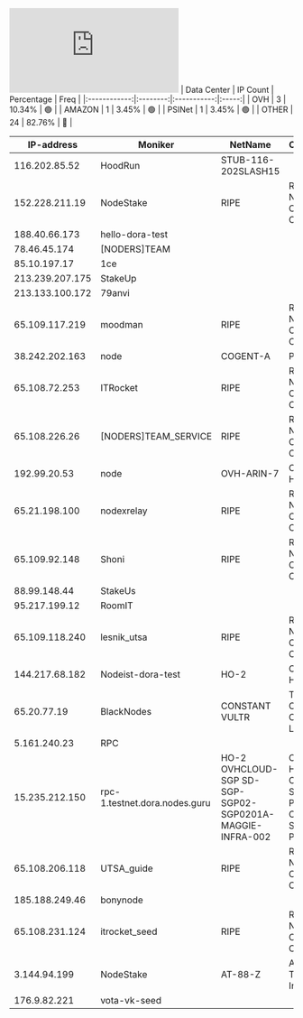 ![Diagramm](https://github.com/obajay/StateSync-snapshots/blob/main/Projects/Dora/1/README.md)
| Data Center | IP Count | Percentage | Freq |
|:------------:|:--------:|:-----------:|:-----:|
| OVH | 3 | 10.34% | 🟢 |
| AMAZON | 1 | 3.45% | 🟢 |
| PSINet | 1 | 3.45% | 🟢 |
| OTHER | 24 | 82.76% | 🔴 |

<!-- START_TABLE -->
| IP-address | Moniker | NetName | Organization |
|-------------|-------------|-------------|-------------|
| 116.202.85.52 | HoodRun | STUB-116-202SLASH15 |  |
| 152.228.211.19 | NodeStake | RIPE | RIPE Network Coordination Centre |
| 188.40.66.173 | hello-dora-test |  |  |
| 78.46.45.174 | [NODERS]TEAM |  |  |
| 85.10.197.17 | 1ce |  |  |
| 213.239.207.175 | StakeUp |  |  |
| 213.133.100.172 | 79anvi |  |  |
| 65.109.117.219 | moodman | RIPE | RIPE Network Coordination Centre |
| 38.242.202.163 | node | COGENT-A | PSINet, Inc. |
| 65.108.72.253 | ITRocket | RIPE | RIPE Network Coordination Centre |
| 65.108.226.26 | [NODERS]TEAM_SERVICE | RIPE | RIPE Network Coordination Centre |
| 192.99.20.53 | node | OVH-ARIN-7 | OVH Hosting, Inc. |
| 65.21.198.100 | nodexrelay | RIPE | RIPE Network Coordination Centre |
| 65.109.92.148 | Shoni | RIPE | RIPE Network Coordination Centre |
| 88.99.148.44 | StakeUs |  |  |
| 95.217.199.12 | RoomIT |  |  |
| 65.109.118.240 | lesnik_utsa | RIPE | RIPE Network Coordination Centre |
| 144.217.68.182 | Nodeist-dora-test | HO-2 | OVH Hosting, Inc. |
| 65.20.77.19 | BlackNodes | CONSTANT VULTR | The Constant Company, LLC |
| 5.161.240.23 | RPC |  |  |
| 15.235.212.150 | rpc-1.testnet.dora.nodes.guru | HO-2 OVHCLOUD-SGP SD-SGP-SGP02-SGP0201A-MAGGIE-INFRA-002 | OVH Hosting, Inc. OVH Singapore PTE. LTD OVH Singapore PTE. LTD |
| 65.108.206.118 | UTSA_guide | RIPE | RIPE Network Coordination Centre |
| 185.188.249.46 | bonynode |  |  |
| 65.108.231.124 | itrocket_seed | RIPE | RIPE Network Coordination Centre |
| 3.144.94.199 | NodeStake | AT-88-Z | Amazon Technologies Inc. |
| 176.9.82.221 | vota-vk-seed |  |  |

<!-- END_TABLE -->